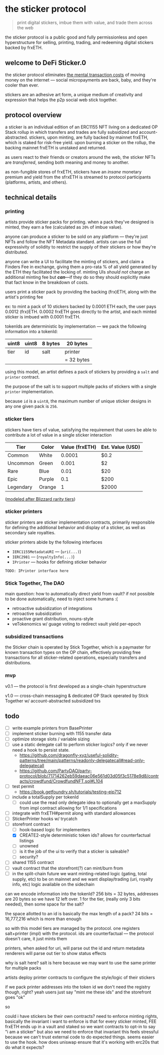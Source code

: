 # the sticker protocol

> print digital stickers, imbue them with value, and trade them across the web

the sticker protocol is a public good and fully permissionless and open hyperstructure for selling, printing, trading, and redeeming digital stickers backed by frxETH.

## welcome to DeFi Sticker.0

the sticker protocol eliminates [the mental transaction costs](https://nakamotoinstitute.org/micropayments-and-mental-transaction-costs/) of moving money on the internet — social micropayments are back, baby, and they're cooler than ever.

stickers are an adhesive art form, a unique medium of creativity and expression that helps the p2p social web stick together.

## protocol overview

a sticker is an individual edition of an ERC1155 NFT living on a dedicated OP Stack rollup in which transfers and trades are fully subsidized and account-abstracted. stickers, upon minting, are fully backed by mainnet frxETH, which is staked for risk-free yield. upon burning a sticker on the rollup, the backing mainnet frxETH is unstaked and returned.

as users react to their friends or creators around the web, the sticker NFTs are _transferred_, sending both meaning and money to another.

as non-fungible stores of frxETH, stickers have an _insane_ monetary premium and yield from the sfrxETH is streamed to protocol participants (platforms, artists, and others).

## technical details

### printing

artists provide sticker packs for printing. when a pack they've designed is minted, they earn a fee (calculated as `20%` of imbue value).

anyone can produce a sticker to be sold on any platform — they're just NFTs and follow the NFT Metadata standard. artists can use the full expressivity of solidity to restrict the supply of their stickers or how they're distributed.

anyone can write a UI to facilitate the minting of stickers, and claim a Finders Fee in exchange, giving them a pro-rata % of all yield generated by the ETH they facilitated the locking of. minting UIs *should not* charge an additional minting fee but ***can***—if they do so they should explicitly make that fact know in the breakdown of costs.

users print a sticker pack by providing the backing (frx)ETH, along with the artist's printing fee

ex: to mint a pack of 10 stickers backed by 0.0001 ETH each, the user pays 0.0012 (frx)ETH. 0.0002 frxETH goes directly to the artist, and each minted sticker is imbued with 0.0001 frxETH.

tokenIds are deterministic by implementation — we pack the following information into a tokenId:

| uint8 | uint8 | 8 bytes | 20 bytes |
|---|---|---|---|
| tier | id | salt | printer |
| | | | = 32 bytes |

using this model, an artist defines a pack of stickers by providing a `salt` and `printer` contract.

the purpose of the salt is to support multiple packs of stickers with a single `printer` implementation.

because `id` is a `uint8`, the maximum number of unique sticker designs in any one given pack is `256`.

### sticker tiers

stickers have tiers of value, satisfying the requirement that users be able to contribute a lot of value in a single sticker interaction

| Tier | Color | Value (frxETH) | Est. Value (USD) |
| --- | --- | --- | --- |
| Common | White | 0.0001 | $0.2 |
| Uncommon | Green | 0.001 | $2 |
| Rare | Blue | 0.01 | $20 |
| Epic | Purple | 0.1 | $200 |
| Legendary | Orange | 1 | $2000 |

([modeled after Blizzard rarity tiers](https://wowpedia.fandom.com/wiki/Quality))

### sticker printers

sticker printers are sticker implementation contracts, primarily responsible for defining the additional behavior and display of a sticker, as well as secondary sale royalties.

sticker printers abide by the following interfaces
- `IERC1155MetadataURI` — (`uri(...)`)
- `IERC2981` — (`royaltyInfo(...)`)
- `IPrinter` — hooks for defining sticker behavior

```solidity
TODO: IPrinter interface here
```


### Stick Together, The DAO

main question: how to automatically direct yield from vault?
if not possible to be done automatically, need to inject some humans :(

- retroactive subsidization of integrations
- retroactive subsidization
- proactive grant distribution, nouns-style
- veTokenomics w/ guage voting to redirect vault yield per-epoch


### subsidized transactions

the Sticker chain is operated by Stick Together, which is a paymaster for known transaction types on the OP chain, effectively providing free transactions for all sticker-related operations, especially transfers and distributions.

### mvp

v0.1 — the protocol is first developed as a single-chain hyperstructure

v1.0 — cross-chain messaging & dedicated OP Stack operated by Stick Together w/ account-abstracted subsidized txs

## todo

- [ ] write example printers from BasePrinter
- [ ] implement sticker burning with 1155 transfer data
- [ ] optimize storage slots / variable sizing
- [ ] use a static delegate call to perform sticker logics? only if we never need a hook to persist state.
  - https://github.com/dragonfly-xyz/useful-solidity-patterns/tree/main/patterns/readonly-delegatecall#read-only-delegatecall
  - https://github.com/PartyDAO/party-protocol/blob/71714262eb59daeac06e561d03d05f3c5178e9d8/contracts/crowdfund/CrowdfundNFT.sol#L104
- [ ] test permit
  - https://book.getfoundry.sh/tutorials/testing-eip712
- [ ] include a totalSupply per tokenId
  - [ ] could use the read only delegate idea to optionally get a maxSupply from impl contract allowing for 1/1 specifications
- [ ] integrate with frxETH#permit along with standard allowances
- [ ] StickerPrinter hooks w/ trycatch
- [ ] storefront contract
  - [ ] hook-based logic for implementers
  - [x] CREATE2-style deterministic token ids? allows for counterfactual listings
  - [ ] unowned
  - [ ] is it the job of the ui to verify that a sticker is saleable?
  - [ ] security?
- [ ] shared 1155 contract
- [ ] vault contract that the storefront(?) can mint/burn from
- [ ] in the split-chain future we want minting-related logic (gating, total supply, etc) to be on mainnet and we want display/trading (uri, royalty info, etc) logic available on the sidechain

can we encode information into the tokenId? 256 bits = 32 bytes, addresses are 20 bytes
so we have 12 left over. 1 for the tier, (really only 3 bits needed), then some space for the salt?

the space allotted to an id is basically the max length of a pack? 24 bits = 16,777,216 which is more than enough

so with this model tiers are managed by the protocol.
one registers salt+printer (impl) with the protocol.
ids are counterfactual — the protocol doesn't care, it just mints them

printers, when asked for uri, will parse out the id and return metadata
renderers will parse out tier to show status effects

why is salt here? salt is here because we may want to use the same printer for multiple packs

artists deploy printer contracts to configure the style/logic of their stickers



if we pack printer addresses into the token id we don't need the registry though, right?
yeah users just say "mint me these ids" and the storefront goes "ok"

so

could i have stickers be their own contracts? need to enforce minting rights, basically
the invariant i want to enforce is that for every sticker minted, FEE frxETH ends up in a vault and staked
so we want contracts to opt-in to say "i am a sticker" but also we need to enforce that invariant
this feels stressful because we can't trust external code to do expected things.
seems easier to use the hook. how does uniswap ensure that it's working with erc20s that do what it expects?
